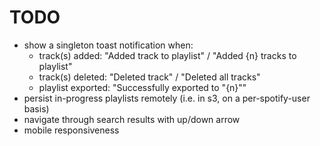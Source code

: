 # TODO
* show a singleton toast notification when:
  * track(s) added: "Added track to playlist" / "Added {n} tracks to playlist"
  * track(s) deleted: "Deleted track" / "Deleted all tracks"
  * playlist exported: "Successfully exported to "{n}"" 
* persist in-progress playlists remotely (i.e. in s3, on a per-spotify-user basis)
* navigate through search results with up/down arrow
* mobile responsiveness

